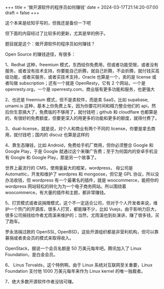 +++
title = '做开源软件的程序员如何赚钱'
date = 2024-03-17T21:14:20-07:00
draft = false
+++

这个本来是给知乎写的，但我还是备份一下吧

但下面的内容经过了比较多的更新，尤其是举的例子。

题目就是这个：做开源软件的程序员如何赚钱？

Open Source 的赚钱途径，有很多：

1、Redhat 这种，freemium 模式，东西给你免费用，但或者功能受限，或者没有服务，或者没有技术支持，你要能自己折腾，就自己折腾，不会折腾，就付钱买高级功能，或者买服务，或者买技术支持，Oracle 也算是一个，卖的是 license 或者叫做 subscription；还有一个就是 OpenResty，它有 2 个网站，一个是 openresty.org，一个是 openresty.com，商业版有更多功能和服务，也更强大

2、也还是 freemium 模式，但不是卖软件，而是卖 SaaS，比如 supabase, umami.is 这种，基本上你免费上车，因为你要花时间和精力整合他们的 api，然后你生意搞大了，免费版的不够用了，就付钱吧；github 和 cloudflare 也都算是的，有很好的免费额度，但要更深入的用更多的功能和更多的额度，就得付费了。

3、dual-license，就是说，对个人和商业有两个不同的 license，你要是拿去商用，就付钱吧；国内的 discuz 也算是这样的

4、靠生态赚钱，比如 Android，免费给手机厂商用，但你必须整合 Google 和 Google Play，于是 Google 就通过这个来赚广告费；至于为何国内的安卓手机没有 Google 和 Google Play，那是另一个故事了。

世界上最流行的 CMS，使用量最大的框架，wordpress， 母公司是 Automattic，开发和维护了 wordpres 和 mongoose，但它是 GPL 协议，所以没办法收钱，但 wordpress 有一个最著名的插件，就是 woocommerce，能把你的 wordpress 网站轻松的转化为为一个电子商务网站。所以围绕着 woocommerce，有大量的插件和主题，都非常赚钱。

5、打赏模式或者说捐赠模式，这个不一定适合公司，但对于个人开发者来说，维护一个热门的开源库，很多人打赏，都能赚不少，比如 Vuejs，由于影响力巨大，很多公司捐钱给作者尤雨溪来维护的；当然，尤雨溪也到处演讲，赚了很多钱，买了跑车。

罗永浩捐过款的 OpenSSL, OpenBSD，这些开源组织都是非营利机构，但可以靠募捐或者卖会员的模式来取得收入。

OpenStack，据说一个会员名额是 50 万美元每年吧。腾讯加入了 Linux Foundation，是白金会员。

6、 Linus Torvalds，这个特例啊。由于 Linux 系统对互联网至关重要，Linux Foundation 支付他 1000 万美元每年来作为 Linux kernel 的唯一独裁者。

7、绝大多数开源软件作者没钱可赚。
